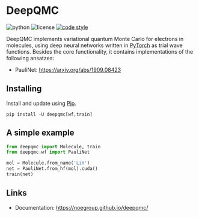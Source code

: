 # DeepQMC

![python](https://img.shields.io/badge/python-3.7-blue)
![license](https://img.shields.io/badge/license-MIT-orange)
[![code style](https://img.shields.io/badge/code%20style-black-202020.svg)](https://github.com/ambv/black)

DeepQMC implements variational quantum Monte Carlo for electrons in molecules, using deep neural networks written in [PyTorch](https://pytorch.org) as trial wave functions. Besides the core functionality, it contains implementations of the following ansatzes:

- PauliNet: https://arxiv.org/abs/1909.08423

## Installing

Install and update using [Pip](https://pip.pypa.io/en/stable/quickstart/).

```
pip install -U deepqmc[wf,train]
```

## A simple example

```python
from deepqmc import Molecule, train
from deepqmc.wf import PauliNet

mol = Molecule.from_name('LiH')
net = PauliNet.from_hf(mol).cuda()
train(net)
```

## Links

- Documentation: https://noegroup.github.io/deepqmc/
